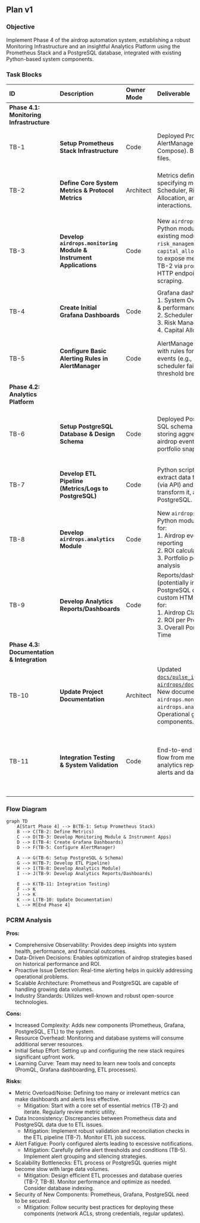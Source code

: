 ## Plan v1

### Objective
Implement Phase 4 of the airdrop automation system, establishing a robust Monitoring Infrastructure and an insightful Analytics Platform using the Prometheus Stack and a PostgreSQL database, integrated with existing Python-based system components.

### Task Blocks

| ID    | Description                                                                                                | Owner Mode | Deliverable                                                                                                                               | Acceptance Test                                                                                                                                                              | Est. Effort |
| :---- | :--------------------------------------------------------------------------------------------------------- | :--------- | :---------------------------------------------------------------------------------------------------------------------------------------- | :--------------------------------------------------------------------------------------------------------------------------------------------------------------------------- | :---------- |
| **Phase 4.1: Monitoring Infrastructure**                                                                           |            |                                                                                                                                           |                                                                                                                                                                              |             |
| TB-1  | **Setup Prometheus Stack Infrastructure**                                                                  | Code       | Deployed Prometheus, Grafana, AlertManager (e.g., via Docker Compose). Basic configuration files.                                         | Prometheus UI accessible. Grafana accessible. AlertManager UI accessible.                                                                                                    | M           |
| TB-2  | **Define Core System Metrics & Protocol Metrics**                                                          | Architect  | Metrics definition document specifying metrics for Scheduler, Risk Mgmt, Capital Allocation, and key protocol interactions.                 | Document reviewed and approved. Metrics cover key performance, health, and operational aspects.                                                                            | S           |
| TB-3  | **Develop `airdrops.monitoring` Module & Instrument Applications**                                         | Code       | New `airdrops.monitoring` Python module. Instrumented existing modules (`scheduler`, `risk_management`, `capital_allocation`, `protocols`) to expose metrics defined in TB-2 via `prometheus-client`. HTTP endpoint for metrics scraping. | Python unit tests for `airdrops.monitoring` pass. Metrics are exposed on `/metrics` endpoint. Prometheus successfully scrapes metrics from applications. `pytest::monitoring` | L           |
| TB-4  | **Create Initial Grafana Dashboards**                                                                      | Code       | Grafana dashboards for: <br/> 1. System Overview (key health & performance indicators) <br/> 2. Scheduler Performance <br/> 3. Risk Management Status <br/> 4. Capital Allocation Efficiency | Dashboards display relevant metrics correctly. Data visualizations are clear and actionable.                                                                               | M           |
| TB-5  | **Configure Basic Alerting Rules in AlertManager**                                                         | Code       | AlertManager configuration with rules for critical system events (e.g., high error rates, scheduler failures, risk threshold breaches). | Alerts are triggered correctly based on defined rules. Notifications are sent to a test channel.                                                                           | S           |
| **Phase 4.2: Analytics Platform**                                                                                  |            |                                                                                                                                           |                                                                                                                                                                              |             |
| TB-6  | **Setup PostgreSQL Database & Design Schema**                                                              | Code       | Deployed PostgreSQL instance. SQL schema definition for storing aggregated metrics, airdrop events, ROI data, portfolio snapshots.        | PostgreSQL accessible. Schema created successfully. Schema supports required analytics queries.                                                                            | S           |
| TB-7  | **Develop ETL Pipeline (Metrics/Logs to PostgreSQL)**                                                      | Code       | Python scripts/service to extract data from Prometheus (via API) and application logs, transform it, and load it into PostgreSQL.         | ETL process runs successfully on a schedule. Data is correctly populated in PostgreSQL tables. `pytest::etl`                                                               | L           |
| TB-8  | **Develop `airdrops.analytics` Module**                                                                    | Code       | New `airdrops.analytics` Python module with functions for: <br/> 1. Airdrop event tracking & reporting <br/> 2. ROI calculation <br/> 3. Portfolio performance analysis | Python unit tests for `airdrops.analytics` pass. Functions produce correct analytical results based on sample data. `pytest::analytics`                                    | L           |
| TB-9  | **Develop Analytics Reports/Dashboards**                                                                   | Code       | Reports/dashboards (potentially in Grafana using PostgreSQL data source, or custom HTML/Python reports) for: <br/> 1. Airdrop Claim Success Rate <br/> 2. ROI per Protocol/Airdrop <br/> 3. Overall Portfolio Value Over Time | Reports/dashboards display accurate analytics. Insights are actionable for strategy refinement.                                                                            | M           |
| **Phase 4.3: Documentation & Integration**                                                                         |            |                                                                                                                                           |                                                                                                                                                                              |             |
| TB-10 | **Update Project Documentation**                                                                           | Architect  | Updated [`docs/pulse_inventory.md`](docs/pulse_inventory.md), [`airdrops/docs/module_deps.dot`](airdrops/docs/module_deps.dot). New documentation for `airdrops.monitoring` and `airdrops.analytics` modules. Operational guide for Phase 4 components. | All documentation reflects new modules and functionalities. Operational guide is clear.                                                                                      | M           |
| TB-11 | **Integration Testing & System Validation**                                                                | Code       | End-to-end tests verifying data flow from metric generation to analytics reports. Validation of alerts and dashboard accuracy.          | Key E2E scenarios pass. Alerts trigger as expected. Dashboard data matches source metrics. Analytics reports are consistent with raw data.                                | M           |

### Flow Diagram
```mermaid
graph TD
    A[Start Phase 4] --> B(TB-1: Setup Prometheus Stack)
    B --> C(TB-2: Define Metrics)
    C --> D(TB-3: Develop Monitoring Module & Instrument Apps)
    D --> E(TB-4: Create Grafana Dashboards)
    D --> F(TB-5: Configure AlertManager)
    
    A --> G(TB-6: Setup PostgreSQL & Schema)
    G --> H(TB-7: Develop ETL Pipeline)
    H --> I(TB-8: Develop Analytics Module)
    I --> J(TB-9: Develop Analytics Reports/Dashboards)
    
    E --> K(TB-11: Integration Testing)
    F --> K
    J --> K
    K --> L(TB-10: Update Documentation)
    L --> M[End Phase 4]
```

### PCRM Analysis
**Pros:**
*   Comprehensive Observability: Provides deep insights into system health, performance, and financial outcomes.
*   Data-Driven Decisions: Enables optimization of airdrop strategies based on historical performance and ROI.
*   Proactive Issue Detection: Real-time alerting helps in quickly addressing operational problems.
*   Scalable Architecture: Prometheus and PostgreSQL are capable of handling growing data volumes.
*   Industry Standards: Utilizes well-known and robust open-source technologies.

**Cons:**
*   Increased Complexity: Adds new components (Prometheus, Grafana, PostgreSQL, ETL) to the system.
*   Resource Overhead: Monitoring and database systems will consume additional server resources.
*   Initial Setup Effort: Setting up and configuring the new stack requires significant upfront work.
*   Learning Curve: Team may need to learn new tools and concepts (PromQL, Grafana dashboarding, ETL processes).

**Risks:**
*   Metric Overload/Noise: Defining too many or irrelevant metrics can make dashboards and alerts less effective.
    *   Mitigation: Start with a core set of essential metrics (TB-2) and iterate. Regularly review metric utility.
*   Data Inconsistency: Discrepancies between Prometheus data and PostgreSQL data due to ETL issues.
    *   Mitigation: Implement robust validation and reconciliation checks in the ETL pipeline (TB-7). Monitor ETL job success.
*   Alert Fatigue: Poorly configured alerts leading to excessive notifications.
    *   Mitigation: Carefully define alert thresholds and conditions (TB-5). Implement alert grouping and silencing strategies.
*   Scalability Bottlenecks: ETL process or PostgreSQL queries might become slow with large data volumes.
    *   Mitigation: Design efficient ETL processes and database queries (TB-7, TB-8). Monitor performance and optimize as needed. Consider database indexing.
*   Security of New Components: Prometheus, Grafana, PostgreSQL need to be secured.
    *   Mitigation: Follow security best practices for deploying these components (network ACLs, strong credentials, regular updates).
